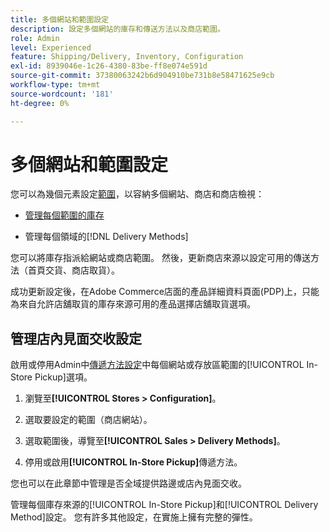 ```yaml
---
title: 多個網站和範圍設定
description: 設定多個網站的庫存和傳送方法以及商店範圍。
role: Admin
level: Experienced
feature: Shipping/Delivery, Inventory, Configuration
exl-id: 8939046e-1c26-4380-83be-ff8e074e591d
source-git-commit: 37380063242b6d904910be731b8e58471625e9cb
workflow-type: tm+mt
source-wordcount: '181'
ht-degree: 0%

---
```


# 多個網站和範圍設定

您可以為幾個元素設定[範圍](https://experienceleague.adobe.com/en/docs/commerce-admin/start/setup/websites-stores-views#scope-settings)，以容納多個網站、商店和商店檢視：

- [管理每個範圍的庫存](https://experienceleague.adobe.com/en/docs/commerce-admin/inventory/stocks/stocks-manage)

- 管理每個領域的[!DNL Delivery Methods]

您可以將庫存指派給網站或商店範圍。 然後，更新商店來源以設定可用的傳送方法（首頁交貨、商店取貨）。

成功更新設定後，在Adobe Commerce店面的產品詳細資料頁面(PDP)上，只能為來自允許店舖取貨的庫存來源可用的產品選擇店舖取貨選項。

## 管理店內見面交收設定

啟用或停用Admin中[傳遞方法設定](enable-general.md#delivery-methods)中每個網站或存放區範圍的[!UICONTROL In-Store Pickup]選項。

1. 瀏覽至&#x200B;**[!UICONTROL Stores > Configuration]**。

1. 選取要設定的範圍（商店網站）。

1. 選取範圍後，導覽至&#x200B;**[!UICONTROL Sales > Delivery Methods]**。

1. 停用或啟用&#x200B;**[!UICONTROL In-Store Pickup]**&#x200B;傳遞方法。

您也可以在此章節中管理是否全域提供路邊或店內見面交收。

管理每個庫存來源的[!UICONTROL In-Store Pickup]和[!UICONTROL Delivery Method]設定。 您有許多其他設定，在實施上擁有完整的彈性。

